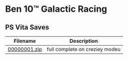 # Ben 10™ Galactic Racing

## PS Vita Saves

| Filename | Description |
|----------|-------------|
| [00000001.zip](00000001.zip) | full complete on creziey modeu  |
